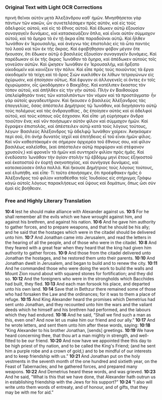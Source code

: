 ### Original Text with Light OCR Corrections

πρινὴ θεῖναι αὐτὸν μετὰ Ἀλεξάνδρου καθ᾿ ἡμῶν. Μνησθήσεται
γὰρ πάντων τῶν κακῶν, ὧν συνετελέσαμεν πρὸς αὐτόν, καὶ εἰς
τοὺς ἀδελφοὺς αὐτοῦ, καὶ εἰς τὸ ἔθνος αὐτοῦ. Καὶ ἔδωκεν αὐτῷ
ἐξουσίαν συναγαγεῖν δυνάμεις, καὶ κατασκευάζειν ὅπλα, καὶ εἶναι
αὐτὸν σύμμαχον αὐτοῦ, καὶ τὰ ὅμηρα τὰ ἐν τῇ ἄκρα εἶπε παραδοῦναι
αὐτῷ. Καὶ ἦλθεν Ἰωνάθαν ἐν Ἱερουσαλήμ, καὶ ἀνέγνω τὰς ἐπιστολὰς
εἰς τὰ ὦτα παντὸς τοῦ λαοῦ καὶ τῶν ἐκ τῆς ἄκρας. Καὶ ἐφοβήθησαν
φόβον μέγαν ὅτε ἤκουσαν, ὅτι ἔδωκεν αὐτῷ ὁ βασιλεὺς ἐξουσίαν
συναγαγεῖν δυνάμεις. Καὶ παρέδωκαν οἱ ἐκ τῆς ἄκρας Ἰωνάθαν
τὰ ὅμηρα, καὶ ἀπέδωκεν αὐτοὺς τοῖς γονεῦσιν αὐτῶν. Καὶ ᾤκησεν
Ἰωνάθαν ἐν Ἱερουσαλήμ, καὶ ἤρξατο οἰκοδομεῖν καὶ καινίζειν τὴν πόλιν.
Καὶ εἶπε πρὸς τοὺς ποιοῦντας τὰ ἔργα οἰκοδομεῖν τὰ τείχη καὶ τὸ
ὄρος Σιὼν κυκλόθεν ἐκ λίθων τετραγώνων εἰς ὀχύρωσιν, καὶ ἐποίησαν
οὕτως. Καὶ ἔφυγον οἱ ἀλλογενεῖς οἱ ὄντες ἐν τοῖς ὀχυρώμασιν, οἷς
ᾠκοδόμησεν ὁ Βακχίδης. Καὶ κατέλιπεν ἕκαστος τὸν τόπον αὐτοῦ,
καὶ ἀπῆλθεν εἰς τὴν γῆν αὐτοῦ. Πλὴν ἐν Βαιθσούρα ὑπελείφθησάν
τινες τῶν καταλιπόντων τὸν νόμον καὶ τὰ προστάγματα· ἦν γὰρ αὐτοῖς
φυγαδευτήριον. Καὶ ἤκουσεν ὁ βασιλεὺς Ἀλέξανδρος τὰς ἐπαγγελίας,
ὅσας ἀπέστειλε Δημήτριος τῷ Ἰωνάθαν, καὶ διηγήσαντο αὐτῷ τοὺς
πολέμους καὶ τὰς ἀνδραγαθίας , ἃς ἐποίησεν αὐτὸς καὶ οἱ ἀδελφοὶ
αὐτοῦ, καὶ τοὺς κόπους οὓς ἔσχοσαν. Καὶ εἶπε· μὴ εὑρήσομεν ἄνδρα
τοιοῦτον ἕνα; καὶ νῦν ποιήσωμεν αὐτὸν φίλον καὶ σύμμαχον ἡμῶν.
Καὶ ἔγραψεν ἐπιστολάς, καὶ ἀπέστειλεν αὐτῷ κατὰ τοὺς λόγους
τούτους, λέγων· Βασιλεὺς Ἀλέξανδρος τῷ ἀδελφῷ Ἰωνάθαν χαίρειν.
Ἀκηκόαμεν περὶ σοῦ, ὅτι ἀνὴρ δυνατὸς ἰσχύϊ καὶ ἐπιτήδειος εἶ τοῦ
εἶναι ἡμῶν φίλος. Καὶ νῦν καθεστάκαμέν σε σήμερον ἀρχιερέα τοῦ
ἔθνους σου, καὶ φίλον βασιλέως καλεῖσθαι, (καὶ ἀπέστειλεν αὐτῷ
πορφύραν καὶ στέφανον χρυσοῦν,) καὶ φρονεῖν τὰ ἡμῶν καὶ συντηρεῖν
φιλίαν πρὸς ἡμᾶς. Καὶ ἐνεδύσατο Ἰωνάθαν τὴν ἁγίαν στολὴν τῷ
ἑβδόμῳ μηνὶ ἔτους ἑξηκοστοῦ καὶ ἑκατοστοῦ ἐν ἑορτῇ σκηνοπηγίας,
καὶ συνήγαγε δυνάμεις, καὶ κατεσκεύασεν ὅπλα πολλά. Καὶ ἤκουσε
Δημήτριος τοὺς λόγους τούτους, καὶ ἐλυπήθη. καὶ εἶπε· Τί τοῦτο
ἐποιήσαμεν, ὅτι προέφθακεν ἡμᾶς ὁ Ἀλέξανδρος τοῦ φιλίαν καταθέσθαι
τοῖς Ἰουδαίοις εἰς στήριγμα; Γράφω κἀγὼ αὐτοῖς λόγους
παρακλήσεως καὶ ὕψους καὶ δομάτων, ὅπως ὦσι σὺν ἐμοὶ εἰς βοήθειαν.

### Free and Highly Literary Translation

**10:4** lest he should make alliance with Alexander against us.
**10:5** For he shall remember all the evils which we have wrought against him, and against his brethren, and against his nation.
**10:6** And he gave him authority to gather forces, and to prepare weapons, and that he should be his ally; and he said that the hostages which were in the citadel should be delivered unto him.
**10:7** And Jonathan came into Jerusalem, and read the letters in the hearing of all the people, and of those who were in the citadel.
**10:8** And they feared with a great fear when they heard that the king had given him authority to gather forces.
**10:9** And those from the citadel delivered unto Jonathan the hostages, and he restored them unto their parents.
**10:10** And Jonathan dwelt in Jerusalem, and began to build and to renew the city.
**10:11** And he commanded those who were doing the work to build the walls and Mount Zion round about with squared stones for fortification; and they did so.
**10:12** And the foreigners who were in the strongholds which Bacchides had built, they fled.
**10:13** And each man forsook his place, and departed unto his own land.
**10:14** Save that in Bethzur there remained some of those who had forsaken the Law and the ordinances; for it was to them a place of refuge.
**10:15** And King Alexander heard the promises which Demetrius had sent unto Jonathan, and they recounted unto him the wars and the valiant deeds which he himself and his brethren had performed, and the labours which they had endured.
**10:16** And he said, “Shall we find such a man as this, even one? And now let us make him our friend and our ally.”
**10:17** And he wrote letters, and sent them unto him after these words, saying:
**10:18** “King Alexander to his brother Jonathan, [sends] greetings.
**10:19** We have heard concerning thee, that thou art a man mighty in strength, and well-fitted to be our friend.
**10:20** And now have we appointed thee this day to be high priest of thy nation, and to be called the King's Friend; (and he sent him a purple robe and a crown of gold,) and to be mindful of our interests and to keep friendship with us.”
**10:21** And Jonathan put on the holy vestments in the seventh month of the one hundred and sixtieth year, on the Feast of Tabernacles; and he gathered forces, and prepared many weapons.
**10:22** And Demetrius heard these words, and was grieved.
**10:23** And he said, “What is this that we have done, that Alexander hath outrun us in establishing friendship with the Jews for his support?”
**10:24** “I also will write unto them words of entreaty, and of honour, and of gifts, that they may be with me for aid.”